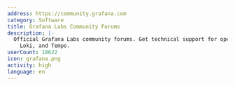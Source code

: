 ```yaml
---
address: https://community.grafana.com
category: Software
title: Grafana Labs Community Forums
description: |-
  Official Grafana Labs community forums. Get technical support for open source Grafana,
    Loki, and Tempo.
userCount: 18622
icon: grafana.png
activity: high
language: en
---
```

